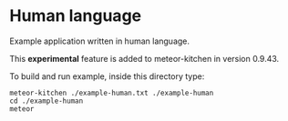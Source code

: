 Human language
==============

Example application written in human language.

This **experimental** feature is added to meteor-kitchen in version 0.9.43.

To build and run example, inside this directory type:

```
meteor-kitchen ./example-human.txt ./example-human
cd ./example-human
meteor
```
